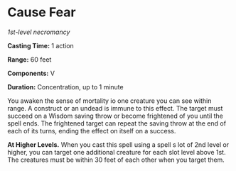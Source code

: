 # Cause Fear
*1st-level necromancy*

**Casting Time:** 1 action

**Range:** 60 feet

**Components:** V

**Duration:** Concentration, up to 1 minute

You awaken the sense of mortality io one creature you can see within range. A construct or an undead is immune to this effect. The target must succeed on a Wisdom saving throw or become frightened of you until the spell ends. The frightened target can repeat the saving throw at the end of each of its turns, ending the effect on itself on a success.

**At Higher Levels.** When you cast this spell using a spell s lot of 2nd level or higher, you can target one additional creature for each slot level above 1st. The creatures must be within 30 feet of each other when you target them.
